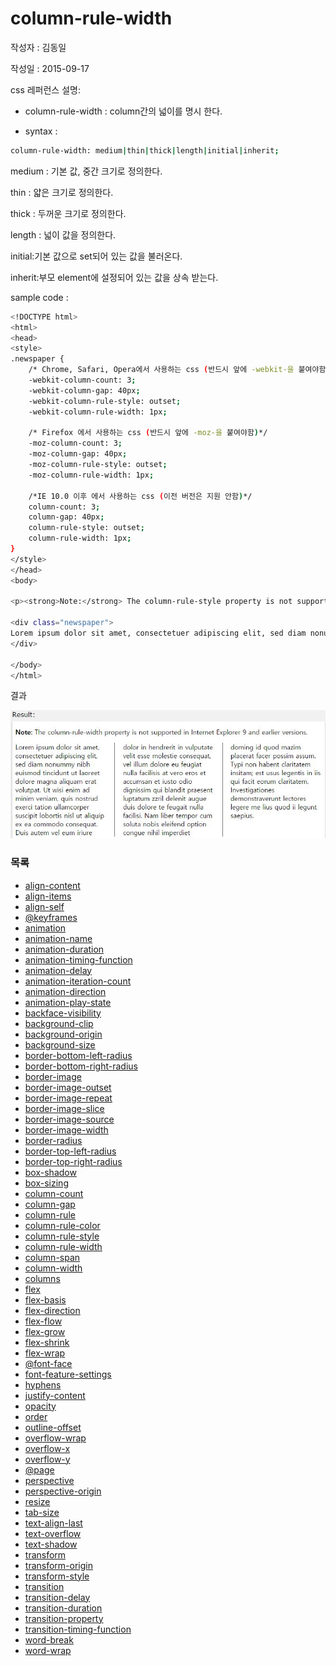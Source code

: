 # column-rule-width

작성자 : 김동일

작성일 : 2015-09-17

css 레퍼런스 설명: 
 - column-rule-width : column간의 넓이를 명시 한다.
 
 - syntax : 
```sh 
column-rule-width: medium|thin|thick|length|initial|inherit;
```

medium : 기본 값, 중간 크기로 정의한다.

thin : 얇은 크기로 정의한다.

thick : 두꺼운 크기로 정의한다.

length : 넓이 값을 정의한다.

initial:기본 값으로 set되어 있는 값을 불러온다.

inherit:부모 element에 설정되어 있는 값을 상속 받는다.

sample code : 
```sh
<!DOCTYPE html>
<html>
<head>
<style> 
.newspaper {
    /* Chrome, Safari, Opera에서 사용하는 css (반드시 앞에 -webkit-을 붙여야함)*/
    -webkit-column-count: 3;
    -webkit-column-gap: 40px;
    -webkit-column-rule-style: outset;
    -webkit-column-rule-width: 1px;

    /* Firefox 에서 사용하는 css (반드시 앞에 -moz-을 붙여야함)*/
    -moz-column-count: 3;
    -moz-column-gap: 40px;
    -moz-column-rule-style: outset;
    -moz-column-rule-width: 1px;

    /*IE 10.0 이후 에서 사용하는 css (이전 버전은 지원 안함)*/
    column-count: 3;
    column-gap: 40px;
    column-rule-style: outset;
    column-rule-width: 1px;
}
</style>
</head>
<body>

<p><strong>Note:</strong> The column-rule-style property is not supported in Internet Explorer 9 and earlier versions.</p>

<div class="newspaper">
Lorem ipsum dolor sit amet, consectetuer adipiscing elit, sed diam nonummy nibh euismod tincidunt ut laoreet dolore magna aliquam erat volutpat. Ut wisi enim ad minim veniam, quis nostrud exerci tation ullamcorper suscipit lobortis nisl ut aliquip ex ea commodo consequat. Duis autem vel eum iriure dolor in hendrerit in vulputate velit esse molestie consequat, vel illum dolore eu feugiat nulla facilisis at vero eros et accumsan et iusto odio dignissim qui blandit praesent luptatum zzril delenit augue duis dolore te feugait nulla facilisi. Nam liber tempor cum soluta nobis eleifend option congue nihil imperdiet doming id quod mazim placerat facer possim assum. Typi non habent claritatem insitam; est usus legentis in iis qui facit eorum claritatem. Investigationes demonstraverunt lectores legere me lius quod ii legunt saepius.
</div>

</body>
</html>


```

결과 

![column-rule-width](../images/column-rule-width.jpg)

### 목록
* [align-content](docs/align-content.md)
* [align-items](docs/align-items.md)
* [align-self](docs/align-self.md)
* [@keyframes](docs/@keyframes.md)
* [animation](docs/animation.md)
* [animation-name](docs/animation-name.md)
* [animation-duration](docs/animation-duration.md)
* [animation-timing-function](docs/animation-timing-function.md)
* [animation-delay](docs/animation-delay.md)
* [animation-iteration-count](docs/animation-iteration-count.md)
* [animation-direction](docs/animation-direction.md)
* [animation-play-state](docs/animation-play-state.md)
* [backface-visibility](docs/backface-visibility.md)
* [background-clip](docs/background-clip.md)
* [background-origin](docs/background-origin.md)
* [background-size](docs/background-size.md)
* [border-bottom-left-radius](docs/border-bottom-left-radius.md)
* [border-bottom-right-radius](docs/border-bottom-right-radius.md)
* [border-image](docs/border-image.md)
* [border-image-outset](docs/border-image-outset.md)
* [border-image-repeat](docs/border-image-repeat.md)
* [border-image-slice](docs/border-image-slice.md)
* [border-image-source](docs/border-image-source.md)
* [border-image-width](docs/border-image-width.md)
* [border-radius](docs/border-radius.md)
* [border-top-left-radius](docs/border-top-left-radius.md)
* [border-top-right-radius](docs/border-top-right-radius.md)
* [box-shadow](docs/box-shadow.md)
* [box-sizing](docs/box-sizing.md)
* [column-count](docs/column-count.md)
* [column-gap](docs/column-gap.md)
* [column-rule](docs/column-rule.md)
* [column-rule-color](docs/column-rule-color.md)
* [column-rule-style](docs/column-rule-style.md)
* [column-rule-width](docs/column-rule-width.md)
* [column-span](docs/column-span.md)
* [column-width](docs/column-width.md)
* [columns](docs/columns.md)
* [flex](docs/flex.md)
* [flex-basis](docs/flex-basis.md)
* [flex-direction](docs/flex-direction.md)
* [flex-flow](docs/flex-flow.md)
* [flex-grow](docs/flex-grow.md)
* [flex-shrink](docs/flex-shrink.md)
* [flex-wrap](docs/flex-wrap.md)
* [@font-face](docs/@font-face.md)
* [font-feature-settings](docs/font-feature-settings.md)
* [hyphens](docs/hyphens.md)
* [justify-content](docs/justify-content.md)
* [opacity](docs/opacity.md)
* [order](docs/order.md)
* [outline-offset](docs/outline-offset.md)
* [overflow-wrap](docs/overflow-wrap.md)
* [overflow-x](docs/overflow-x.md)
* [overflow-y](docs/overflow-y.md)
* [@page](docs/@page.md)
* [perspective](docs/perspective.md)
* [perspective-origin](docs/perspective-origin.md)
* [resize](docs/resize.md)
* [tab-size](docs/tab-size.md)
* [text-align-last](docs/text-align-last.md)
* [text-overflow](docs/text-overflow.md)
* [text-shadow](docs/text-shadow.md)
* [transform](docs/transform.md)
* [transform-origin](docs/transform-origin.md)
* [transform-style](docs/transform-style.md)
* [transition](docs/transition.md)
* [transition-delay](docs/transition-delay.md)
* [transition-duration](docs/transition-duration.md)
* [transition-property](docs/transition-property.md)
* [transition-timing-function](docs/transition-timing-function.md)
* [word-break](docs/word-break.md)
* [word-wrap](docs/word-wrap.md)